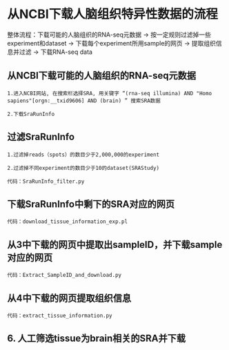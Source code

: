 

#  从NCBI下载人脑组织特异性数据的流程

整体流程：下载可能的人脑组织的RNA-seq元数据 → 按一定规则过滤掉一些experiment和dataset → 下载每个experiment所用sample的网页 → 提取组织信息并过滤 → 下载RNA-seq data



## 从NCBI下载可能的人脑组织的RNA-seq元数据

    1.进入NCBI网站, 在搜索栏选择SRA, 用关键字 “(rna-seq illumina) AND "Homo sapiens"[orgn:__txid9606] AND (brain) ” 搜索SRA数据
    
    2.下载SraRunInfo
    


## 过滤SraRunInfo
  
    1.过滤掉reads（spots）的数目少于2,000,000的experiment
    
    2.过滤掉不同experiment的数目少于10的dataset(SRAStudy)
    
    代码：SraRunInfo_filter.py



## 下载SraRunInfo中剩下的SRA对应的网页

    代码：download_tissue_information_exp.pl



## 从3中下载的网页中提取出sampleID，并下载sample对应的网页

    代码：Extract_SampleID_and_download.py



## 从4中下载的网页提取组织信息

    代码：extract_tissue_information.py



## 6. 人工筛选tissue为brain相关的SRA并下载
